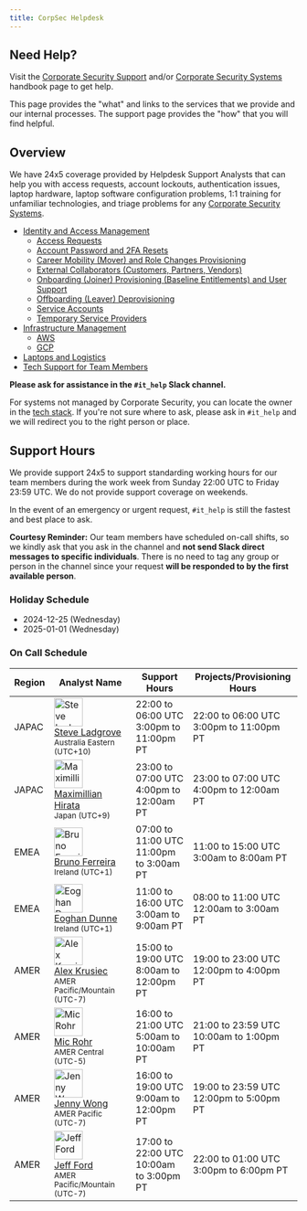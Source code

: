 ```yaml
---
title: CorpSec Helpdesk
---
```


## Need Help?

Visit the [Corporate Security Support](/handbook/security/corporate/support) and/or [Corporate Security Systems](/handbook/seecurity/corporate/systems) handbook page to get help.

This page provides the "what" and links to the services that we provide and our internal processes. The support page provides the "how" that you will find helpful.

## Overview

We have 24x5 coverage provided by Helpdesk Support Analysts that can help you with access requests, account lockouts, authentication issues, laptop hardware, laptop software configuration problems, 1:1 training for unfamiliar technologies, and triage problems for any [Corporate Security Systems](/handbook/security/corporate/systems).

- [Identity and Access Management](/handbook/security/corporate/services/identity)
  - [Access Requests](/handbook/security/corporate/services/access-requests)
  - [Account Password and 2FA Resets](/handbook/security/corporate/services/account-resets)
  - [Career Mobility (Mover) and Role Changes Provisioning](/handbook/security/corporate/services/role-changes)
  - [External Collaborators (Customers, Partners, Vendors)](/handbook/security/corporate/services/external-collaborators)
  - [Onboarding (Joiner) Provisioning (Baseline Entitlements) and User Support](/handbook/security/corporate/services/onboarding)
  - [Offboarding (Leaver) Deprovisioning](/handbook/security/corporate/services/offboarding)
  - [Service Accounts](/handbook/security/corporate/services/service-accounts)
  - [Temporary Service Providers](/handbook/security/corporate/services/temporary-service-providers)
- [Infrastructure Management](/handbook/security/corporate/services/infrastructure)
  - [AWS](/handbook/security/corporate/systems/aws)
  - [GCP](/handbook/security/corporate/systems/gcp)
- [Laptops and Logistics](/handbook/security/corporate/services/laptops)
- [Tech Support for Team Members](/handbook/security/corporate/services/support)

**Please ask for assistance in the `#it_help` Slack channel.**

For systems not managed by Corporate Security, you can locate the owner in the [tech stack](https://gitlab.com/gitlab-com/www-gitlab-com/-/blob/master/data/tech_stack.yml). If you're not sure where to ask, please ask in `#it_help` and we will redirect you to the right person or place.

## Support Hours

We provide support 24x5 to support standarding working hours for our team members during the work week from Sunday 22:00 UTC to Friday 23:59 UTC. We do not provide support coverage on weekends.

In the event of an emergency or urgent request, `#it_help` is still the fastest and best place to ask.

**Courtesy Reminder:** Our team members have scheduled on-call shifts, so we kindly ask that you ask in the channel and **not send Slack direct messages to specific individuals**. There is no need to tag any group or person in the channel since your request **will be responded to by the first available person**.

### Holiday Schedule

- 2024-12-25 (Wednesday)
- 2025-01-01 (Wednesday)

### On Call Schedule

<table class="display: table;">
<thead>
<tr>
<th>Region</th>
<th>Analyst Name</th>
<th>Support Hours</th>
<th>Projects/Provisioning Hours</th>
</tr>
</thead>
<tbody>
<tr>
<td>JAPAC</td>
<td><a href="/handbook/company/team/#sladgrove"><div style="display: inline-block; vertical-align: top;"><img class="avatar" src="https://about.gitlab.com/images/team/sladgrove-crop.jpg" style="max-width: 50px !important; width: 50px !important; max-height: 50px !important; height: 50px !important;" alt="Steve Ladgrove"></div><div style="display: inline-block; vertical-align: top">Steve Ladgrove</a><br>
<small>Australia Eastern (UTC+10)</small></td>
<td>22:00 to 06:00 UTC<br>3:00pm to 11:00pm PT</td>
<td>22:00 to 06:00 UTC<br>3:00pm to 11:00pm PT</td>
</tr>
<tr>
<td>JAPAC</td>
<td><a href="/handbook/company/team/#mhirata-gl"><div style="display: inline-block; vertical-align: top;"><img class="avatar" src="https://about.gitlab.com/images/team/maximilianhirata-crop.jpg" style="max-width: 50px !important; width: 50px !important; max-height: 50px !important; height: 50px !important;" alt="Maximillian Hirata"></div><div style="display: inline-block; vertical-align: top">Maximillian Hirata</a><br>
<small>Japan (UTC+9)</small></td>
<td>23:00 to 07:00 UTC<br>4:00pm to 12:00am PT</td>
<td>23:00 to 07:00 UTC<br>4:00pm to 12:00am PT</td>
</tr>
<tr>
<td>EMEA</td>
<td><a href="/handbook/company/team/#bferreira-ext"><div style="display: inline-block; vertical-align: top;"><img class="avatar" loading="lazy" src="https://about.gitlab.com/images/gitlab-logo-extra-whitespace.png" style="max-width: 50px !important; width: 50px !important; max-height: 50px !important; height: 50px !important;" alt="Bruno Ferreira"></div><div style="display: inline-block; vertical-align: top">Bruno Ferreira</a><br><small>Ireland (UTC+1)</small><br>
<td>07:00 to 11:00 UTC<br>11:00pm to 3:00am PT</td>
<td>11:00 to 15:00 UTC<br>3:00am to 8:00am PT</td>
</tr>
<tr>
<td>EMEA</td>
<td><a href="/handbook/company/team/#edunne-ext"><div style="display: inline-block; vertical-align: top;"><img class="avatar" loading="lazy" src="https://about.gitlab.com/images/gitlab-logo-extra-whitespace.png" style="max-width: 50px !important; width: 50px !important; max-height: 50px !important; height: 50px !important;" alt="Eoghan Dunne"></div><div style="display: inline-block; vertical-align: top">Eoghan Dunne</a><br>
<small>Ireland (UTC+1)</small></td>
<td>11:00 to 16:00 UTC<br>3:00am to 9:00am PT</td>
<td>08:00 to 11:00 UTC<br>12:00am to 3:00am PT</td>
</tr>
<tr>
<td>AMER</td>
<td><a href="/handbook/company/team/#akrusiec"><div style="display: inline-block; vertical-align: top;"><img class="avatar" loading="lazy" src="https://about.gitlab.com/images/gitlab-logo-extra-whitespace.png" style="max-width: 50px !important; width: 50px !important; max-height: 50px !important; height: 50px !important;" alt="Alex Krusiec"></div><div style="display: inline-block; vertical-align: top">Alex Krusiec</a><br>
<small>AMER Pacific/Mountain (UTC-7)</small></td>
<td>15:00 to 19:00 UTC<br>8:00am to 12:00pm PT</td>
<td>19:00 to 23:00 UTC<br>12:00pm to 4:00pm PT</td>
</tr>
<tr>
<td>AMER</td>
<td><a href="/handbook/company/team/#mrohr-ext"><div style="display: inline-block; vertical-align: top;"><img class="avatar" loading="lazy" src="https://about.gitlab.com/images/gitlab-logo-extra-whitespace.png" style="max-width: 50px !important; width: 50px !important; max-height: 50px !important; height: 50px !important;" alt="Mic Rohr"></div><div style="display: inline-block; vertical-align: top">Mic Rohr</a><br>
<small>AMER Central (UTC-5)</small></td>
<td>16:00 to 21:00 UTC<br>5:00am to 10:00am PT</td>
<td>21:00 to 23:59 UTC<br>10:00am to 1:00pm PT</td>
</tr>
<tr>
<td>AMER</td>
<td><a href="/handbook/company/team/#jwong6"><div style="display: inline-block; vertical-align: top;"><img class="avatar" src="https://about.gitlab.com/images/team/jennywong-crop.jpg" style="max-width: 50px !important; width: 50px !important; max-height: 50px !important; height: 50px !important;" alt="Jenny Wong"></div><div style="display: inline-block; vertical-align: top">Jenny Wong</a><br>
<small>AMER Pacific (UTC-7)</small></td>
<td>16:00 to 19:00 UTC<br>9:00am to 12:00pm PT</td>
<td>19:00 to 23:59 UTC<br>12:00pm to 5:00pm PT</td>
</tr>
<tr>
<td>AMER</td>
<td><a href="/handbook/company/team/#jeffford_"><div style="display: inline-block; vertical-align: top;"><img class="avatar" src="https://about.gitlab.com/images/team/jeffford-crop.jpg" style="max-width: 50px !important; width: 50px !important; max-height: 50px !important; height: 50px !important;" alt="Jeff Ford"></div><div style="display: inline-block; vertical-align: top">Jeff Ford</a><br>
<small>AMER Pacific/Mountain (UTC-7)</small></td>
<td>17:00 to 22:00 UTC<br>10:00am to 3:00pm PT</td>
<td>22:00 to 01:00 UTC<br>3:00pm to 6:00pm PT</td>
</tr>
</tbody>
</table>
